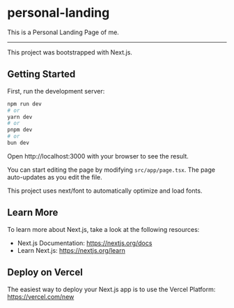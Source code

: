 # personal-landing

This is a Personal Landing Page of me.

---

This project was bootstrapped with Next.js.

## Getting Started

First, run the development server:

```bash
npm run dev
# or
yarn dev
# or
pnpm dev
# or
bun dev
```

Open http://localhost:3000 with your browser to see the result.

You can start editing the page by modifying `src/app/page.tsx`. The page auto-updates as you edit the file.

This project uses next/font to automatically optimize and load fonts.

## Learn More

To learn more about Next.js, take a look at the following resources:

- Next.js Documentation: https://nextjs.org/docs
- Learn Next.js: https://nextjs.org/learn

## Deploy on Vercel

The easiest way to deploy your Next.js app is to use the Vercel Platform: https://vercel.com/new

